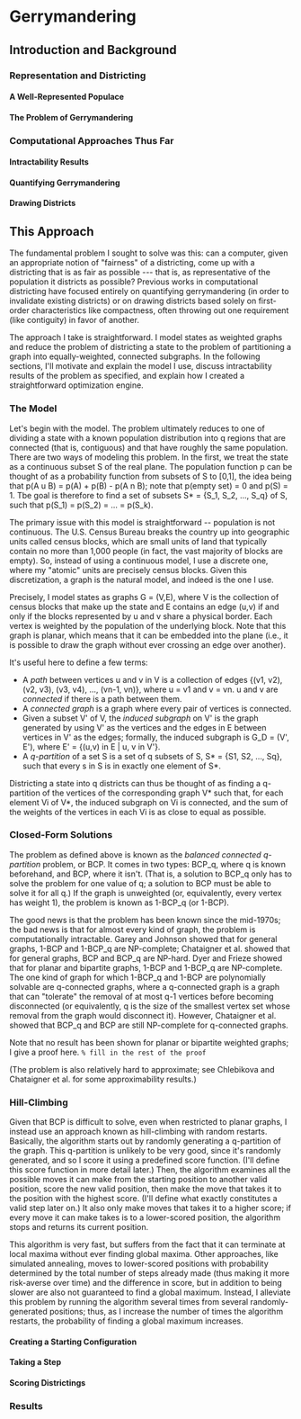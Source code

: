 # Gerrymandering

## Introduction and Background

### Representation and Districting

#### A Well-Represented Populace

#### The Problem of Gerrymandering

### Computational Approaches Thus Far

#### Intractability Results

#### Quantifying Gerrymandering

#### Drawing Districts

## This Approach

The fundamental problem I sought to solve was this: can a computer, given an appropriate notion of "fairness" of a districting, come up with a districting that is as fair as possible --- that is, as representative of the population it districts as possible? Previous works in computational districting have focused entirely on quantifying gerrymandering (in order to invalidate existing districts) or on drawing districts based solely on first-order characteristics like compactness, often throwing out one requirement (like contiguity) in favor of another.

The approach I take is straightforward. I model states as weighted graphs and reduce the problem of districting a state to the problem of partitioning a graph into equally-weighted, connected subgraphs. In the following sections, I'll motivate and explain the model I use, discuss intractability results of the problem as specified, and explain how I created a straightforward optimization engine.

### The Model

Let's begin with the model. The problem ultimately reduces to one of dividing a state with a known population distribution into q regions that are connected (that is, contiguous) and that have roughly the same population. There are two ways of modeling this problem. In the first, we treat the state as a continuous subset S of the real plane. The population function p can be thought of as a probability function from subsets of S to [0,1], the idea being that p(A u B) = p(A) + p(B) - p(A n B); note that p(empty set) = 0 and p(S) = 1. Tbe goal is therefore to find a set of subsets S* = {S_1, S_2, ..., S_q} of S, such that p(S_1) = p(S_2) = ... = p(S_k).

The primary issue with this model is straightforward -- population is not continuous. The U.S. Census Bureau breaks the country up into geographic units called census blocks, which are small units of land that typically contain no more than 1,000 people (in fact, the vast majority of blocks are empty). So, instead of using a continuous model, I use a discrete one, where my "atomic" units are precisely census blocks. Given this discretization, a graph is the natural model, and indeed is the one I use.

Precisely, I model states as graphs G = (V,E), where V is the collection of census blocks that make up the state and E contains an edge (u,v) if and only if the blocks represented by u and v share a physical border. Each vertex is weighted by the population of the underlying block. Note that this graph is planar, which means that it can be embedded into the plane (i.e., it is possible to draw the graph without ever crossing an edge over another).

It's useful here to define a few terms:

* A *path* between vertices u and v in V is a collection of edges {(v1, v2), (v2, v3), (v3, v4), ..., (vn-1, vn)}, where u = v1 and v = vn. u and v are *connected* if there is a path between them.
* A *connected graph* is a graph where every pair of vertices is connected.
* Given a subset V' of V, the *induced subgraph* on V' is the graph generated by using V' as the vertices and the edges in E between vertices in V' as the edges; formally, the induced subgraph is G_D = (V', E'), where E' = {(u,v) in E | u, v in V'}.
* A *q-partition* of a set S is a set of q subsets of S, S* = {S1, S2, ..., Sq}, such that every s in S is in exactly one element of S*.

Districting a state into q districts can thus be thought of as finding a q-partition of the vertices of the corresponding graph V* such that, for each element Vi of V*, the induced subgraph on Vi is connected, and the sum of the weights of the vertices in each Vi is as close to equal as possible.

### Closed-Form Solutions

The problem as defined above is known as the *balanced connected q-partition* problem, or BCP. It comes in two types: BCP_q, where q is known beforehand, and BCP, where it isn't. (That is, a solution to BCP_q only has to solve the problem for one value of q; a solution to BCP must be able to solve it for all q.) If the graph is unweighted (or, equivalently, every vertex has weight 1), the problem is known as 1-BCP_q (or 1-BCP).

The good news is that the problem has been known since the mid-1970s; the bad news is that for almost every kind of graph, the problem is computationally intractable. Garey and Johnson showed that for general graphs, 1-BCP and 1-BCP_q are NP-complete; Chataigner et al. showed that for general graphs, BCP and BCP_q are NP-hard. Dyer and Frieze showed that for planar and bipartite graphs, 1-BCP and 1-BCP_q are NP-complete. The one kind of graph for which 1-BCP_q and 1-BCP are polynomially solvable are q-connected graphs, where a q-connected graph is a graph that can "tolerate" the removal of at most q-1 vertices before becoming disconnected (or equivalently, q is the size of the smallest vertex set whose removal from the graph would disconnect it). However, Chataigner et al. showed that BCP_q and BCP are still NP-complete for q-connected graphs.

Note that no result has been shown for planar or bipartite weighted graphs; I give a proof here. `% fill in the rest of the proof`

(The problem is also relatively hard to approximate; see Chlebikova and Chataigner et al. for some approximability results.)

### Hill-Climbing

Given that BCP is difficult to solve, even when restricted to planar graphs, I instead use an approach known as hill-climbing with random restarts. Basically, the algorithm starts out by randomly generating a q-partition of the graph. This q-partition is unlikely to be very good, since it's randomly generated, and so I score it using a predefined score function. (I'll define this score function in more detail later.) Then, the algorithm examines all the possible moves it can make from the starting position to another valid position, score the new valid position, then make the move that takes it to the position with the highest score. (I'll define what exactly constitutes a valid step later on.) It also only make moves that takes it to a higher score; if every move it can make takes is to a lower-scored position, the algorithm stops and returns its current position.

This algorithm is very fast, but suffers from the fact that it can terminate at local maxima without ever finding global maxima. Other approaches, like simulated annealing, moves to lower-scored positions with probability determined by the total number of steps already made (thus making it more risk-averse over time) and the difference in score, but in addition to being slower are also not guaranteed to find a global maximum. Instead, I alleviate this problem by running the algorithm several times from several randomly-generated positions; thus, as I increase the number of times the algorithm restarts, the probability of finding a global maximum increases.

#### Creating a Starting Configuration

#### Taking a Step

#### Scoring Districtings

### Results

